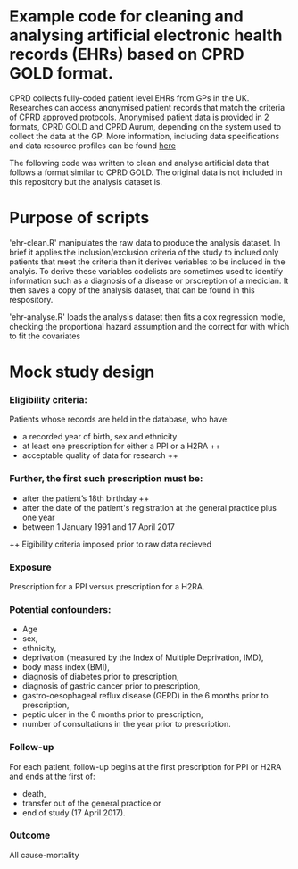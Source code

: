# Example code for cleaning and analysing artificial electronic health records (EHRs) based on CPRD GOLD format. 

CPRD collects fully-coded patient level EHRs from GPs in the UK. Researches can access anonymised patient records that match the criteria of CPRD approved protocols.  Anonymised patient data is provided in 2 formats, CPRD GOLD and CPRD Aurum, depending on the system used to collect the data at the GP.  More information, including data specifications and data resource profiles can be found [here](https://cprd.com/primary-care-data-public-health-research)

The following code was written to clean and analyse artificial data that follows a format similar to CPRD GOLD.  The original data is not included in this repository but the analysis dataset is.

# Purpose of scripts

'ehr-clean.R' manipulates the raw data to produce the analysis dataset.  In brief it applies the inclusion/exclusion criteria of the study to inclued only patients that meet the criteria then it derives veriables to be included in the analyis.  To derive these variables codelists are sometimes used to identify information such as a diagnosis of a disease or prscreption of a medician.  It then saves a copy of the analysis dataset, that can be found in this respository.

'ehr-analyse.R' loads the analysis dataset then fits a cox regression modle, checking the proportional hazard assumption and the correct for with which to fit the covariates

# Mock study design

### Eligibility criteria:
Patients whose records are held in the database, who have:
*	a recorded year of birth, sex and ethnicity
*	at least one prescription for either a PPI or a H2RA ++
*	acceptable quality of data for research ++

### Further, the first such prescription must be:
*	after the patient’s 18th birthday ++
*	after the date of the patient's registration at the general practice plus one year
*	between 1 January 1991 and 17 April 2017

++ Eigibility criteria imposed prior to raw data recieved

### Exposure

Prescription for a PPI versus prescription for a H2RA.

### Potential confounders:
* Age
* sex, 
* ethnicity, 
* deprivation (measured by the Index of Multiple Deprivation, IMD), 
* body mass index (BMI), 
* diagnosis of diabetes prior to prescription, 
* diagnosis of gastric cancer prior to prescription, 
* gastro-oesophageal reflux disease (GERD) in the 6 months prior to prescription, 
* peptic ulcer in the 6 months prior to prescription, 
* number of consultations in the year prior to prescription. 

### Follow-up 

For each patient, follow-up begins at the first prescription for PPI or H2RA and ends at the first of: 
* death, 
* transfer out of the general practice or 
* end of study (17 April 2017).

### Outcome 

All cause-mortality




